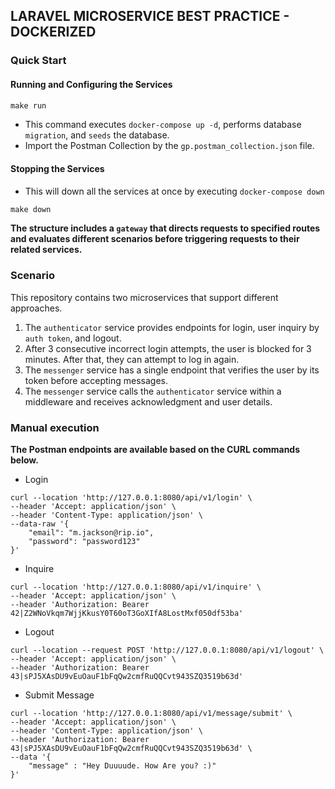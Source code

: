 ## LARAVEL MICROSERVICE BEST PRACTICE - DOCKERIZED

### Quick Start

#### Running and Configuring the Services

```makefile
make run
```

- This command executes `docker-compose up -d`, performs database `migration`, and `seeds` the database.
- Import the Postman Collection by the `gp.postman_collection.json` file.

#### Stopping the Services
- This will down all the services at once by executing `docker-compose down`
```makefile
make down
```
**The structure includes a `gateway` that directs requests to specified routes and evaluates different scenarios before triggering requests to their related services.**

### Scenario

This repository contains two microservices that support different approaches.

1. The `authenticator` service provides endpoints for login, user inquiry by `auth token`, and logout.
2. After 3 consecutive incorrect login attempts, the user is blocked for 3 minutes. After that, they can attempt to log in again.
3. The `messenger` service has a single endpoint that verifies the user by its token before accepting messages.
4. The `messenger` service calls the `authenticator` service within a middleware and receives acknowledgment and user details.

### Manual execution

**The Postman endpoints are available based on the CURL commands below.**

- Login

```curl
curl --location 'http://127.0.0.1:8080/api/v1/login' \
--header 'Accept: application/json' \
--header 'Content-Type: application/json' \
--data-raw '{
    "email": "m.jackson@rip.io",
    "password": "password123"
}'
```

- Inquire

```curl
curl --location 'http://127.0.0.1:8080/api/v1/inquire' \
--header 'Accept: application/json' \
--header 'Authorization: Bearer 42|Z2WNoVkqm7WjjKkusY0T60oT3GoXIfA8LostMxf050df53ba'
```

- Logout

```curl
curl --location --request POST 'http://127.0.0.1:8080/api/v1/logout' \
--header 'Accept: application/json' \
--header 'Authorization: Bearer 43|sPJ5XAsDU9vEuOauF1bFqQw2cmfRuQQCvt943SZQ3519b63d'
```

- Submit Message

```curl
curl --location 'http://127.0.0.1:8080/api/v1/message/submit' \
--header 'Accept: application/json' \
--header 'Content-Type: application/json' \
--header 'Authorization: Bearer 43|sPJ5XAsDU9vEuOauF1bFqQw2cmfRuQQCvt943SZQ3519b63d' \
--data '{
    "message" : "Hey Duuuude. How Are you? :)"
}'
```

